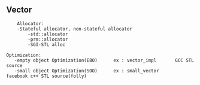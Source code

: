 ## Vector
        Allocator:
        -Stateful allocator, non-stateful allocator
            -std::allocator
            -prm::allocator
            -SGI-STL alloc

    Optimization: 
    ​	-empty object Optimization(EBO)      ex : vector_impl       GCC STL source
    ​	-small object Optimization(SOO)      ex : small_vector      facebook c++ STL source(folly)

